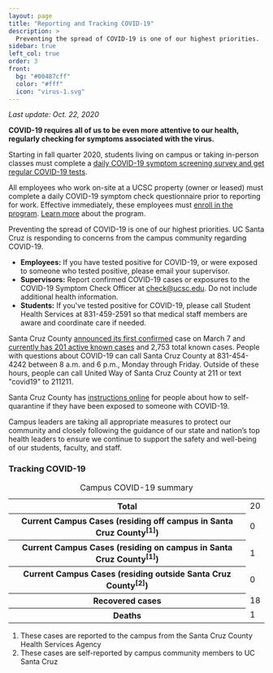 ```yaml
---
layout: page
title: "Reporting and Tracking COVID-19"
description: >
  Preventing the spread of COVID-19 is one of our highest priorities. 
sidebar: true
left_col: true
order: 3
front: 
  bg: "#00487cff"
  color: "#fff"
  icon: "virus-1.svg"
---
```


_Last update: Oct. 22, 2020_

**COVID-19 requires all of us to be even more attentive to our health, regularly checking for symptoms associated with the virus.**

Starting in fall quarter 2020, students living on campus or taking in-person classes must complete a [daily COVID-19 symptom screening survey and get regular COVID-19 tests](https://healthcenter.ucsc.edu/services/covid-19/covid19-students.html).

All employees who work on-site at a UCSC property (owner or leased) must complete a daily COVID-19 symptom check questionnaire prior to reporting for work. Effective immediately, these employees must [enroll in the program](https://ucsantacruz.co1.qualtrics.com/jfe/form/SV_007UYZZnkIAUmkR). [Learn more](https://www.ucsc.edu/coronavirus/symptom-check.html) about the program.

Preventing the spread of COVID-19 is one of our highest priorities. UC Santa Cruz is responding to concerns from the campus community regarding COVID-19.

*   **Employees:** If you have tested positive for COVID-19, or were exposed to someone who tested positive, please email your supervisor.
*   **Supervisors:** Report confirmed COVID-19 cases or exposures to the COVID-19 Symptom Check Officer at [check@ucsc.edu](mailto:check@ucsc.edu).  Do not include additional health information.
*   **Students:** If you've tested positive for COVID-19, please call Student Health Services at 831-459-2591 so that medical staff members are aware and coordinate care if needed.

Santa Cruz County [announced its first confirmed](http://www.santacruzhealth.org/Portals/7/Pdfs/Coronavirus/COVID-19%20PR%203_6_20_FINAL.pdf) case on March 7 and [currently has 201 active known cases](http://santacruzhealth.org/HSAHome/HSADivisions/PublicHealth/CommunicableDiseaseControl/Coronavirus.aspx) and 2,753 total known cases. People with questions about COVID-19 can call Santa Cruz County at 831-454-4242 between 8 a.m. and 6 p.m., Monday through Friday. Outside of these hours, people can call United Way of Santa Cruz County at 211 or text "covid19" to 211211.

Santa Cruz County has [instructions online](http://www.santacruzhealth.org/Portals/7/pdfs/coronavirus/COVID-19_Patient_Instruction_Booklet_self_quarantine_and_self_isolation.pdf?version=052520) for people about how to self-quarantine if they have been exposed to someone with COVID-19. 

Campus leaders are taking all appropriate measures to protect our community and closely following the guidance of our state and nation’s top health leaders to ensure we continue to support the safety and well-being of our students, faculty, and staff.

### Tracking COVID-19

<table><caption>Campus COVID-19 summary</caption>

<tbody>

<tr class="total-row">

<th scope="row">Total</th>

<td>20</td>

</tr>

<tr>

<th scope="row">Current Campus Cases (residing off campus in Santa Cruz County<sup>[1]</sup>)</th>

<td>0</td>

</tr>

<tr>

<th scope="row">Current Campus Cases (residing on campus in Santa Cruz County<sup>[1]</sup>)</th>

<td>1</td>

</tr>

<tr>

<th scope="row">Current Campus Cases (residing outside Santa Cruz County<sup>[2]</sup>)</th>

<td>0</td>

</tr>

<tr>

<th scope="row">Recovered cases</th>

<td>18</td>

</tr>

<tr>

<th scope="row">Deaths</th>

<td>1</td>

</tr>

</tbody>

</table>

1.  These cases are reported to the campus from the Santa Cruz County Health Services Agency
2.  These cases are self-reported by campus community members to UC Santa Cruz


